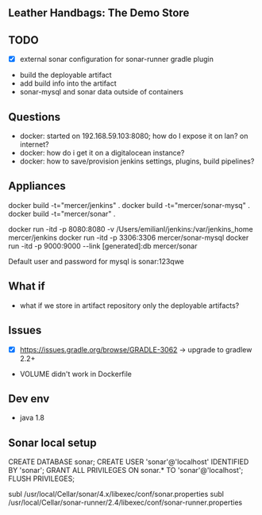 Leather Handbags: The Demo Store
----------------------------------

TODO
-------
- [x] external sonar configuration for sonar-runner gradle plugin
- build the deployable artifact
- add build info into the artifact
- sonar-mysql and sonar data outside of containers

Questions
-----------
- docker: started on 192.168.59.103:8080; how do I expose it on lan? on internet?
- docker: how do i get it on a digitalocean instance?
- docker: how to save/provision jenkins settings, plugins, build pipelines?

Appliances
--------------------------
docker build -t="mercer/jenkins" .
docker build -t="mercer/sonar-mysq" .
docker build -t="mercer/sonar" .

docker run -itd -p 8080:8080 -v /Users/emilianl/jenkins:/var/jenkins_home mercer/jenkins
docker run -itd -p 3306:3306 mercer/sonar-mysql
docker run -itd -p 9000:9000 --link [generated]:db mercer/sonar


Default user and password for mysql is sonar:123qwe


What if
---------
- what if we store in artifact repository only the deployable artifacts?

Issues
-------------
- [x] https://issues.gradle.org/browse/GRADLE-3062 -> upgrade to gradlew 2.2+
- VOLUME didn't work in Dockerfile

Dev env
--------
- java 1.8

Sonar local setup
------------------
CREATE DATABASE sonar;
CREATE USER 'sonar'@'localhost' IDENTIFIED BY 'sonar';
GRANT ALL PRIVILEGES ON sonar.* TO 'sonar'@'localhost';
FLUSH PRIVILEGES;

subl /usr/local/Cellar/sonar/4.x/libexec/conf/sonar.properties
subl /usr/local/Cellar/sonar-runner/2.4/libexec/conf/sonar-runner.properties
